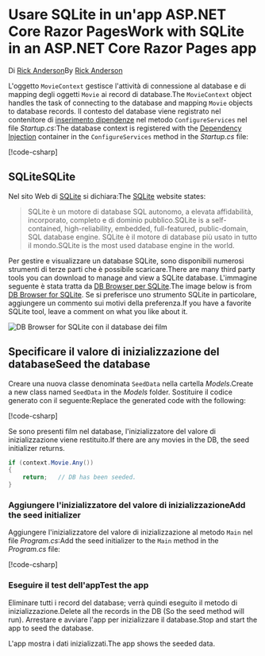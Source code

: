# <a name="work-with-sqlite-in-an-aspnet-core-razor-pages-app"></a><span data-ttu-id="81387-101">Usare SQLite in un'app ASP.NET Core Razor Pages</span><span class="sxs-lookup"><span data-stu-id="81387-101">Work with SQLite in an ASP.NET Core Razor Pages app</span></span>

<span data-ttu-id="81387-102">Di [Rick Anderson](https://twitter.com/RickAndMSFT)</span><span class="sxs-lookup"><span data-stu-id="81387-102">By [Rick Anderson](https://twitter.com/RickAndMSFT)</span></span>

<span data-ttu-id="81387-103">L'oggetto `MovieContext` gestisce l'attività di connessione al database e di mapping degli oggetti `Movie` ai record di database.</span><span class="sxs-lookup"><span data-stu-id="81387-103">The `MovieContext` object handles the task of connecting to the database and mapping `Movie` objects to database records.</span></span> <span data-ttu-id="81387-104">Il contesto del database viene registrato nel contenitore di [inserimento dipendenze](xref:fundamentals/dependency-injection) nel metodo `ConfigureServices` nel file *Startup.cs*:</span><span class="sxs-lookup"><span data-stu-id="81387-104">The database context is registered with the [Dependency Injection](xref:fundamentals/dependency-injection) container in the `ConfigureServices` method in the *Startup.cs* file:</span></span>

[!code-csharp[](code/Startup.cs?name=snippet2&highlight=6-8)]

## <a name="sqlite"></a><span data-ttu-id="81387-105">SQLite</span><span class="sxs-lookup"><span data-stu-id="81387-105">SQLite</span></span>

<span data-ttu-id="81387-106">Nel sito Web di [SQLite](https://www.sqlite.org/) si dichiara:</span><span class="sxs-lookup"><span data-stu-id="81387-106">The [SQLite](https://www.sqlite.org/) website states:</span></span>

> <span data-ttu-id="81387-107">SQLite è un motore di database SQL autonomo, a elevata affidabilità, incorporato, completo e di dominio pubblico.</span><span class="sxs-lookup"><span data-stu-id="81387-107">SQLite is a self-contained, high-reliability, embedded, full-featured, public-domain, SQL database engine.</span></span> <span data-ttu-id="81387-108">SQLite è il motore di database più usato in tutto il mondo.</span><span class="sxs-lookup"><span data-stu-id="81387-108">SQLite is the most used database engine in the world.</span></span>

<span data-ttu-id="81387-109">Per gestire e visualizzare un database SQLite, sono disponibili numerosi strumenti di terze parti che è possibile scaricare.</span><span class="sxs-lookup"><span data-stu-id="81387-109">There are many third party tools you can download to manage and view a SQLite database.</span></span> <span data-ttu-id="81387-110">L'immagine seguente è stata tratta da [DB Browser per SQLite](http://sqlitebrowser.org/).</span><span class="sxs-lookup"><span data-stu-id="81387-110">The image below is from [DB Browser for SQLite](http://sqlitebrowser.org/).</span></span> <span data-ttu-id="81387-111">Se si preferisce uno strumento SQLite in particolare, aggiungere un commento sui motivi della preferenza.</span><span class="sxs-lookup"><span data-stu-id="81387-111">If you have a favorite SQLite tool, leave a comment on what you like about it.</span></span>

![DB Browser for SQLite con il database dei film](../../tutorials/first-mvc-app-xplat/working-with-sql/_static/dbb.png)

## <a name="seed-the-database"></a><span data-ttu-id="81387-113">Specificare il valore di inizializzazione del database</span><span class="sxs-lookup"><span data-stu-id="81387-113">Seed the database</span></span>

<span data-ttu-id="81387-114">Creare una nuova classe denominata `SeedData` nella cartella *Models*.</span><span class="sxs-lookup"><span data-stu-id="81387-114">Create a new class named `SeedData` in the *Models* folder.</span></span> <span data-ttu-id="81387-115">Sostituire il codice generato con il seguente:</span><span class="sxs-lookup"><span data-stu-id="81387-115">Replace the generated code with the following:</span></span>

[!code-csharp[](code/Models/SeedData.cs)]

<span data-ttu-id="81387-116">Se sono presenti film nel database, l'inizializzatore del valore di inizializzazione viene restituito.</span><span class="sxs-lookup"><span data-stu-id="81387-116">If there are any movies in the DB, the seed initializer returns.</span></span>

```csharp
if (context.Movie.Any())
{
    return;   // DB has been seeded.
}
```

<a name="si"></a>
### <a name="add-the-seed-initializer"></a><span data-ttu-id="81387-117">Aggiungere l'inizializzatore del valore di inizializzazione</span><span class="sxs-lookup"><span data-stu-id="81387-117">Add the seed initializer</span></span>

<span data-ttu-id="81387-118">Aggiungere l'inizializzatore del valore di inizializzazione al metodo `Main` nel file *Program.cs*:</span><span class="sxs-lookup"><span data-stu-id="81387-118">Add the seed initializer to the `Main` method in the *Program.cs* file:</span></span>

[!code-csharp[](../../tutorials/razor-pages/razor-pages-start/sample/RazorPagesMovie/Program.cs)]

### <a name="test-the-app"></a><span data-ttu-id="81387-119">Eseguire il test dell'app</span><span class="sxs-lookup"><span data-stu-id="81387-119">Test the app</span></span>

<span data-ttu-id="81387-120">Eliminare tutti i record del database; verrà quindi eseguito il metodo di inizializzazione.</span><span class="sxs-lookup"><span data-stu-id="81387-120">Delete all the records in the DB (So the seed method will run).</span></span> <span data-ttu-id="81387-121">Arrestare e avviare l'app per inizializzare il database.</span><span class="sxs-lookup"><span data-stu-id="81387-121">Stop and start the app to seed the database.</span></span>

<span data-ttu-id="81387-122">L'app mostra i dati inizializzati.</span><span class="sxs-lookup"><span data-stu-id="81387-122">The app shows the seeded data.</span></span>
